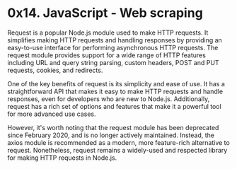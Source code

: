 # 0x14. JavaScript - Web scraping

Request is a popular Node.js module used to make HTTP requests. It simplifies making HTTP requests and handling responses by providing an easy-to-use interface for performing asynchronous HTTP requests. The request module provides support for a wide range of HTTP features including URL and query string parsing, custom headers, POST and PUT requests, cookies, and redirects.

One of the key benefits of request is its simplicity and ease of use. It has a straightforward API that makes it easy to make HTTP requests and handle responses, even for developers who are new to Node.js. Additionally, request has a rich set of options and features that make it a powerful tool for more advanced use cases.

However, it's worth noting that the request module has been deprecated since February 2020, and is no longer actively maintained. Instead, the axios module is recommended as a modern, more feature-rich alternative to request. Nonetheless, request remains a widely-used and respected library for making HTTP requests in Node.js.
